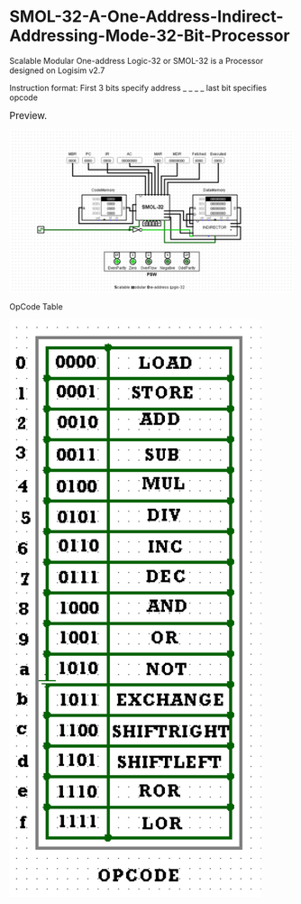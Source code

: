 # SMOL-32-A-One-Address-Indirect-Addressing-Mode-32-Bit-Processor
Scalable Modular One-address Logic-32 or SMOL-32 is a Processor designed on Logisim v2.7

Instruction format:
First 3 bits specify address _ _ _ _ last bit specifies opcode





<span style="font-size:larger;">Preview.</span>


![Preview](SMOL-32.png)


OpCode Table

![OpCode Table](OpCode_Table.png)
